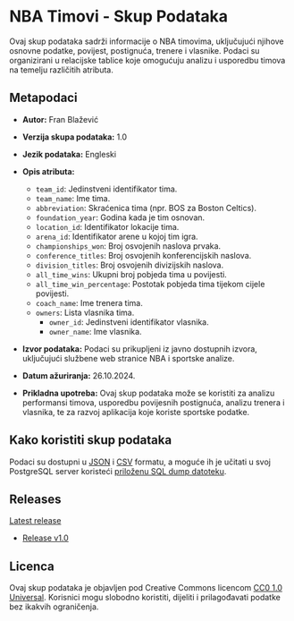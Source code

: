 # NBA Timovi - Skup Podataka

Ovaj skup podataka sadrži informacije o NBA timovima, uključujući njihove osnovne podatke, povijest, postignuća, trenere i vlasnike. Podaci su organizirani u relacijske tablice koje omogućuju analizu i usporedbu timova na temelju različitih atributa.

## Metapodaci

- **Autor:** Fran Blažević
- **Verzija skupa podataka:** 1.0
- **Jezik podataka:** Engleski
- **Opis atributa:**

  - `team_id`: Jedinstveni identifikator tima.
  - `team_name`: Ime tima.
  - `abbreviation`: Skraćenica tima (npr. BOS za Boston Celtics).
  - `foundation_year`: Godina kada je tim osnovan.
  - `location_id`: Identifikator lokacije tima.
  - `arena_id`: Identifikator arene u kojoj tim igra.
  - `championships_won`: Broj osvojenih naslova prvaka.
  - `conference_titles`: Broj osvojenih konferencijskih naslova.
  - `division_titles`: Broj osvojenih divizijskih naslova.
  - `all_time_wins`: Ukupni broj pobjeda tima u povijesti.
  - `all_time_win_percentage`: Postotak pobjeda tima tijekom cijele povijesti.
  - `coach_name`: Ime trenera tima.
  - `owners`: Lista vlasnika tima.
    - `owner_id`: Jedinstveni identifikator vlasnika.
    - `owner_name`: Ime vlasnika.

- **Izvor podataka:** Podaci su prikupljeni iz javno dostupnih izvora, uključujući službene web stranice NBA i sportske analize.

- **Datum ažuriranja:** 26.10.2024.

- **Prikladna upotreba:** Ovaj skup podataka može se koristiti za analizu performansi timova, usporedbu povijesnih postignuća, analizu trenera i vlasnika, te za razvoj aplikacija koje koriste sportske podatke.

## Kako koristiti skup podataka

Podaci su dostupni u [JSON](nba-teams.json) i [CSV](nba-teams.csv) formatu, a moguće ih je učitati u svoj PostgreSQL server koristeći [priloženu SQL dump datoteku](nba_teams_db_dump.sql).

## Releases

[Latest release](https://github.com/fran-bl/nba-teams-dataset/releases/latest)

- [Release v1.0](https://github.com/fran-bl/nba-teams-dataset/releases/tag/v1.0)

## Licenca

Ovaj skup podataka je objavljen pod Creative Commons licencom [CC0 1.0 Universal](https://creativecommons.org/publicdomain/zero/1.0/). Korisnici mogu slobodno koristiti, dijeliti i prilagođavati podatke bez ikakvih ograničenja.
